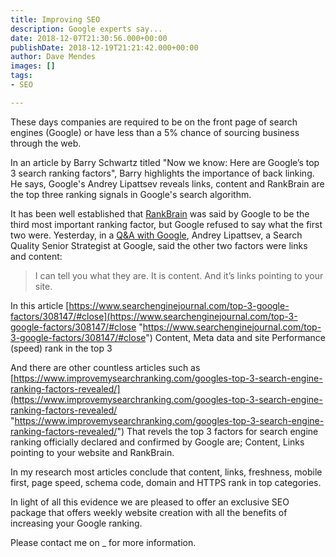 ```yaml
---
title: Improving SEO
description: Google experts say...
date: 2018-12-07T21:30:56.000+00:00
publishDate: 2018-12-19T21:21:42.000+00:00
author: Dave Mendes
images: []
tags:
- SEO

---
```

These days companies are required to be on the front page of search engines (Google) or have less than a 5% chance of sourcing business through the web.

In an article by Barry Schwartz titled "Now we know: Here are Google’s top 3 search ranking factors", Barry highlights the importance of back linking. He says, Google's Andrey Lipattsev reveals links, content and RankBrain are the top three ranking signals in Google's search algorithm.

It has been well established that [RankBrain](https://searchengineland.com/faq-all-about-the-new-google-rankbrain-algorithm-234440) was said by Google to be the third most important ranking factor, but Google refused to say what the first two were. Yesterday, in a [Q&A with Google](http://webpromo.expert/google-qa-march/), Andrey Lipattsev, a Search Quality Senior Strategist at Google, said the other two factors were links and content:

> I can tell you what they are. It is content. And it’s links pointing to your site.

In this article [https://www.searchenginejournal.com/top-3-google-factors/308147/#close](https://www.searchenginejournal.com/top-3-google-factors/308147/#close "https://www.searchenginejournal.com/top-3-google-factors/308147/#close") Content, Meta data and site Performance (speed) rank in the top 3

And there are other countless articles such as [https://www.improvemysearchranking.com/googles-top-3-search-engine-ranking-factors-revealed/](https://www.improvemysearchranking.com/googles-top-3-search-engine-ranking-factors-revealed/ "https://www.improvemysearchranking.com/googles-top-3-search-engine-ranking-factors-revealed/") That revels the top 3 factors for search engine ranking officially declared and confirmed by Google are; Content, Links pointing to your website and RankBrain.

In my research most articles conclude that content, links, freshness, mobile first, page speed, schema code, domain and HTTPS rank in top categories.

In light of all this evidence we are pleased to offer an exclusive SEO package that offers weekly website creation with all the benefits of increasing your Google ranking.

Please contact me on _ for more information.